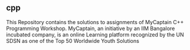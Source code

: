 ## cpp
This Repository contains the solutions to assignments of MyCaptain C++ Programming Workshop. MyCaptain, an initiative by an IIM Bangalore incubated company, is an online Learning platform recognized by the UN SDSN as one of the Top 50 Worldwide Youth Solutions

